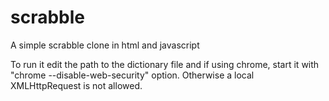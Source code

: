 scrabble
========

A simple scrabble clone in html and javascript

To run it edit the path to the dictionary file and if using chrome, start it with "chrome --disable-web-security" option. Otherwise a local XMLHttpRequest is not allowed.

